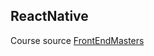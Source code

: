 ## ReactNative

Course source [FrontEndMasters](https://github.com/FrontendMasters/react-native-todo)
